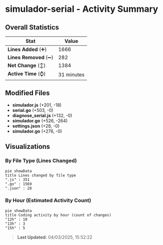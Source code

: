 # simulador-serial - Activity Summary 

## Overall Statistics

| Stat                   | Value                                                             |
| ---------------------- | ----------------------------------------------------------------- |
| **Lines Added** (➕)   | 1666                                          |
| **Lines Removed** (➖) | 282                                        |
| **Net Change** (↕)    | 1384                |
| **Active Time** (⌚)   | 31 minutes |


## Modified Files
- **simulador.js** (+201, -18)
- **serial.go** (+503, -0)
- **diagnose_serial.js** (+132, -0)
- **simulador.go** (+526, -264)
- **settings.json** (+28, -0)
- **simulador.go** (+276, -0)

## Visualizations

### By File Type (Lines Changed)

```mermaid
pie showData
title Lines changed by file type
".js" : 351
".go" : 1569
".json" : 28
```

### By Hour (Estimated Activity Count)

```mermaid
pie showData
title Coding activity by hour (count of changes)
"12h" : 10
"13h" : 3
"15h" : 5
```


> **Last Updated:** 04/03/2025, 15:52:22